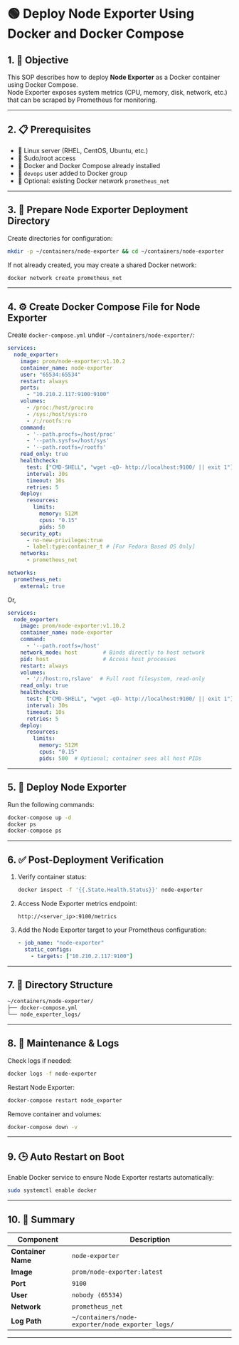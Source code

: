 # 🟢 Deploy Node Exporter Using Docker and Docker Compose

## 1. 🎯 Objective
This SOP describes how to deploy **Node Exporter** as a Docker container using Docker Compose.  
Node Exporter exposes system metrics (CPU, memory, disk, network, etc.) that can be scraped by Prometheus for monitoring.

---

## 2. 📋 Prerequisites
- 🐧 Linux server (RHEL, CentOS, Ubuntu, etc.)  
- 🔑 Sudo/root access  
- 🐳 Docker and Docker Compose already installed  
- 👤 `devops` user added to Docker group  
- 🌉 Optional: existing Docker network `prometheus_net`

---

## 3. 📂 Prepare Node Exporter Deployment Directory
Create directories for configuration:
```bash
mkdir -p ~/containers/node-exporter && cd ~/containers/node-exporter
```

If not already created, you may create a shared Docker network:

```bash
docker network create prometheus_net
```

---

## 4. ⚙️ Create Docker Compose File for Node Exporter
Create `docker-compose.yml` under `~/containers/node-exporter/`:

```yaml
services:
  node_exporter:
    image: prom/node-exporter:v1.10.2
    container_name: node-exporter
    user: "65534:65534"
    restart: always
    ports:
      - "10.210.2.117:9100:9100"
    volumes:
      - /proc:/host/proc:ro
      - /sys:/host/sys:ro
      - /:/rootfs:ro
    command:
      - '--path.procfs=/host/proc'
      - '--path.sysfs=/host/sys'
      - '--path.rootfs=/rootfs'
    read_only: true
    healthcheck:
      test: ["CMD-SHELL", "wget -qO- http://localhost:9100/ || exit 1"]
      interval: 30s
      timeout: 10s
      retries: 5
    deploy:
      resources:
        limits:
          memory: 512M
          cpus: "0.15"
          pids: 50
    security_opt:
      - no-new-privileges:true
      - label:type:container_t # [For Fedora Based OS Only]
    networks:
      - prometheus_net

networks:
  prometheus_net:
    external: true
```
Or, 
```yaml
services:
  node_exporter:
    image: prom/node-exporter:v1.10.2
    container_name: node-exporter
    command:
      - '--path.rootfs=/host'
    network_mode: host        # Binds directly to host network
    pid: host                 # Access host processes
    restart: always
    volumes:
      - '/:/host:ro,rslave'  # Full root filesystem, read-only
    read_only: true
    healthcheck:
      test: ["CMD-SHELL", "wget -qO- http://localhost:9100/ || exit 1"]
      interval: 30s
      timeout: 10s
      retries: 5
    deploy:
      resources:
        limits:
          memory: 512M
          cpus: "0.15"
          pids: 500  # Optional; container sees all host PIDs
```

---

## 5. 🚀 Deploy Node Exporter
Run the following commands:

```bash
docker-compose up -d
docker ps
docker-compose ps
```

---

## 6. ✅ Post-Deployment Verification
1. Verify container status:
   ```bash
   docker inspect -f '{{.State.Health.Status}}' node-exporter
   ```

2. Access Node Exporter metrics endpoint:
   ```
   http://<server_ip>:9100/metrics
   ```

3. Add the Node Exporter target to your Prometheus configuration:
   ```yaml
   - job_name: "node-exporter"
     static_configs:
       - targets: ["10.210.2.117:9100"]
   ```

---

## 7. 📁 Directory Structure
```bash
~/containers/node-exporter/
├── docker-compose.yml
└── node_exporter_logs/
```

---

## 8. 🧹 Maintenance & Logs
Check logs if needed:
```bash
docker logs -f node-exporter
```

Restart Node Exporter:
```bash
docker-compose restart node_exporter
```

Remove container and volumes:
```bash
docker-compose down -v
```

---

## 9. 🕒 Auto Restart on Boot
Enable Docker service to ensure Node Exporter restarts automatically:
```bash
sudo systemctl enable docker
```

---

## 10. 🧠 Summary
| Component | Description |
|------------|--------------|
| **Container Name** | `node-exporter` |
| **Image** | `prom/node-exporter:latest` |
| **Port** | `9100` |
| **User** | `nobody (65534)` |
| **Network** | `prometheus_net` |
| **Log Path** | `~/containers/node-exporter/node_exporter_logs/` |

---
